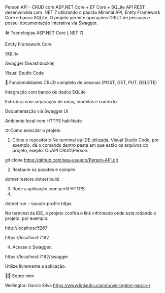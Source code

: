 Person API - CRUD com ASP.NET Core + EF Core + SQLite
API REST desenvolvida com .NET 7 utilizando o padrão Minimal API, Entity Framework Core e banco SQLite. O projeto permite operações CRUD de pessoas e possui documentação interativa via Swagger.

🛠️ Tecnologias
ASP.NET Core (.NET 7)

Entity Framework Core

SQLite

Swagger (Swashbuckle)

Visual Studio Code

🔗 Funcionalidades
CRUD completo de pessoas (POST, GET, PUT, DELETE)

Integração com banco de dados SQLite

Estrutura com separação de rotas, modelos e contexto

Documentação via Swagger UI

Ambiente local com HTTPS habilitado

⚙️ Como executar o projeto
1. Clone o repositório
  No terminal da IDE utilizada, Visual Studio Code, por exemplo, dê o comando dentro pasta em que estão os arquivos do projeto, exeplo: C:\API CRUD\Person:

git clone https://github.com/seu-usuario/Person-API.git

2. Restaure os pacotes e compile

dotnet restore
dotnet build

3. Rode a aplicação com perfil HTTPS
4. 
dotnet run --launch-profile https

No terminal da IDE, o projeto confira o link informado onde está rodando o projeto, por exemplo:

http://localhost:5267

https://localhost:7162

4. Acesse o Swagger:

https://localhost:7162/swagger

Utilize livremente a aplicação.

👨‍💻 Sobre mim

Wellington Garcia Silva
https://www.linkedin.com/in/wellington-garcia-/
